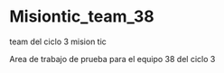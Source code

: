 # Misiontic_team_38
team del ciclo 3 mision tic

Area de trabajo de prueba para el equipo 38 del ciclo 3 

